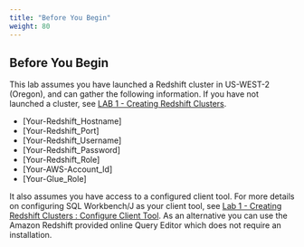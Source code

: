 ```yaml
---
title: "Before You Begin"
weight: 80
---
```


## Before You Begin
This lab assumes you have launched a Redshift cluster in US-WEST-2 (Oregon), and can gather the following information. If you have not launched a cluster, see [LAB 1 - Creating Redshift Clusters](../lab1/README.md).
* [Your-Redshift_Hostname]
* [Your-Redshift_Port]
* [Your-Redshift_Username]
* [Your-Redshift_Password]
* [Your-Redshift_Role]
* [Your-AWS-Account_Id]
* [Your-Glue_Role]

It also assumes you have access to a configured client tool. For more details on configuring SQL Workbench/J as your client tool, see [Lab 1 - Creating Redshift Clusters : Configure Client Tool](../lab1/README.md#configure-client-tool). As an alternative you can use the Amazon Redshift provided online Query Editor which does not require an installation.

